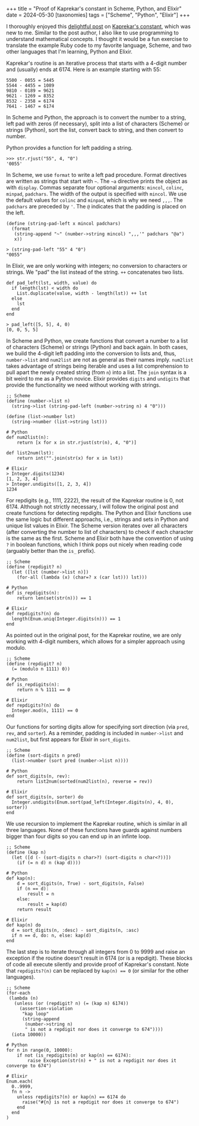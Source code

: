 +++
title = "Proof of Kaprekar's constant in Scheme, Python, and Elixir"
date = 2024-05-30
[taxonomies]
tags = ["Scheme", "Python", "Elixir"]
+++

I thoroughly enjoyed this [delightful post](https://demian.ferrei.ro/blog/programmer-vs-mathematician) on [Kaprekar's constant](https://en.wikipedia.org/wiki/6174), which was new to me. Similar to the post author, I also like to use programming to understand mathematical concepts. I thought it would be a fun exercise to translate the example Ruby code to my favorite language, Scheme, and two other languages that I'm learning, Python and Elixir.

<!-- more -->

Kaprekar's routine is an iterative process that starts with a 4-digit number and (usually) ends at 6174. Here is an example starting with 55:

```
5500 - 0055 = 5445
5544 - 4455 = 1089
9810 - 0189 = 9621
9621 - 1269 = 8352
8532 - 2358 = 6174
7641 - 1467 = 6174
```

In Scheme and Python, the approach is to convert the number to a string, left pad with zeros (if necessary), split into a list of characters (Scheme) or strings (Python), sort the list, convert back to string, and then convert to number.  

Python provides a function for left padding a string.

```
>>> str.rjust("55", 4, "0")
'0055'
```

In Scheme, we use `format` to write a left pad procedure. Format directives are written as strings that start with `~`. The `~a` directive prints the object as with `display`. Commas separate four optional arguments: `mincol`, `colinc`, `minpad`, `padchars`. The width of the output is specified with `mincol`. We use the default values for `colinc` and `minpad`, which is why we need `,,,`. The `padchars` are preceded by `'`. The `@` indicates that the padding is placed on the left. 

```
(define (string-pad-left x mincol padchars)
  (format
   (string-append "~" (number->string mincol) ",,,'" padchars "@a")
   x))

> (string-pad-left "55" 4 "0")
"0055"
```

In Elixir, we are only working with integers; no conversion to characters or strings. We "pad" the list instead of the string. `++` concatenates two lists.

```
def pad_left(lst, width, value) do
  if length(lst) < width do
    List.duplicate(value, width - length(lst)) ++ lst
  else
    lst
  end
end

> pad_left([5, 5], 4, 0)
[0, 0, 5, 5]
```

In Scheme and Python, we create functions that convert a number to a list of characters (Scheme) or strings (Python) and back again. In both cases, we build the 4-digit left padding into the conversion to lists and, thus, `number->list` and `num2list` are not as general as their names imply. `num2list` takes advantage of strings being iterable and uses a list comprehension to pull apart the newly created string (from `n`) into a list. The `join` syntax is a bit weird to me as a Python novice. Elixir provides `digits` and `undigits` that provide the functionality we need without working with strings.

```
;; Scheme
(define (number->list n)
  (string->list (string-pad-left (number->string n) 4 "0")))

(define (list->number lst)
  (string->number (list->string lst)))

# Python
def num2list(n):
    return [x for x in str.rjust(str(n), 4, "0")]

def list2num(lst):
    return int("".join(str(x) for x in lst))

# Elixir
> Integer.digits(1234)
[1, 2, 3, 4]
> Integer.undigits([1, 2, 3, 4])
1234
```

For repdigits (e.g., 1111, 2222), the result of the Kaprekar routine is 0, not 6174. Although not strictly necessary, I will follow the original post and create functions for detecting repdigits. The Python and Elixir functions use the same logic but different approachs, i.e., strings and sets in Python and unique list values in Elixir. The Scheme version iterates over all characters (after converting the number to list of characters) to check if each character is the same as the first. Scheme and Elixir both have the convention of using `?` in boolean functions, which I think pops out nicely when reading code (arguably better than the `is_` prefix).

```
;; Scheme
(define (repdigit? n)
  (let ([lst (number->list n)])
    (for-all (lambda (x) (char=? x (car lst))) lst)))

# Python
def is_repdigits(n):
    return len(set(str(n))) == 1

# Elixir
def repdigits?(n) do
  length(Enum.uniq(Integer.digits(n))) == 1
end
```

As pointed out in the original post, for the Kaprekar routine, we are only working with 4-digit numbers, which allows for a simpler approach using modulo.

```
;; Scheme
(define (repdigit? n)
  (= (modulo n 1111) 0))

# Python
def is_repdigits(n):
    return n % 1111 == 0

# Elixir
def repdigits?(n) do
  Integer.mod(n, 1111) == 0
end
```

Our functions for sorting digits allow for specifying sort direction (via `pred`, `rev`, and `sorter`). As a reminder, padding is included in `number->list` and `num2list`, but first appears for Elixir in `sort_digits`.

```
;; Scheme
(define (sort-digits n pred)
  (list->number (sort pred (number->list n))))

# Python
def sort_digits(n, rev):
    return list2num(sorted(num2list(n), reverse = rev))

# Elixir
def sort_digits(n, sorter) do
  Integer.undigits(Enum.sort(pad_left(Integer.digits(n), 4, 0), sorter))
end
```

We use recursion to implement the Kaprekar routine, which is similar in all three languages. None of these functions have guards against numbers bigger than four digits so you can end up in an infinte loop.

```
;; Scheme
(define (kap n)
  (let ([d (- (sort-digits n char>?) (sort-digits n char<?))])
    (if (= n d) n (kap d))))

# Python
def kap(n):
    d = sort_digits(n, True) - sort_digits(n, False)
    if (n == d):
        result = n
    else:
        result = kap(d)
    return result

# Elixir
def kap(n) do
  d = sort_digits(n, :desc) - sort_digits(n, :asc)
  if n == d, do: n, else: kap(d)
end
```

The last step is to iterate through all integers from 0 to 9999 and raise an exception if the routine doesn't result in 6174 (or is a repdigit). These blocks of code all execute silently and provide proof of Kaprekar's constant. Note that `repdigits?(n)` can be replaced by `kap(n) == 0` (or similar for the other languages).

```
;; Scheme
(for-each
 (lambda (n)
   (unless (or (repdigit? n) (= (kap n) 6174))
     (assertion-violation
      "kap loop"
      (string-append
       (number->string n)
       " is not a repdigit nor does it converge to 674"))))
  (iota 10000))

# Python
for n in range(0, 10000):
    if not (is_repdigits(n) or kap(n) == 6174):
        raise Exception(str(n) + " is not a repdigit nor does it converge to 674")

# Elixir
Enum.each(
  0..9999,
  fn n ->
    unless repdigits?(n) or kap(n) == 6174 do
      raise("#{n} is not a repdigit nor does it converge to 674")
    end
  end
)
```




